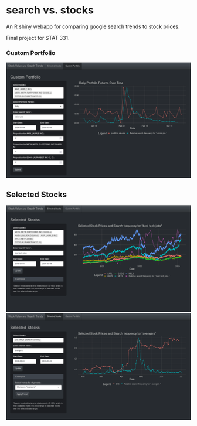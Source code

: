 # search vs. stocks

An R shiny webapp for comparing google search trends to stock prices. 

Final project for STAT 331.

### Custom Portfolio

![Screenshot](screenshot_3.png)

## Selected Stocks

![Screenshot](screenshot_2.png)
![Screenshot](screenshot_1.png)

